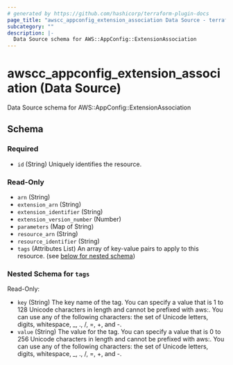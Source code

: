 ```yaml
---
# generated by https://github.com/hashicorp/terraform-plugin-docs
page_title: "awscc_appconfig_extension_association Data Source - terraform-provider-awscc"
subcategory: ""
description: |-
  Data Source schema for AWS::AppConfig::ExtensionAssociation
---
```


# awscc_appconfig_extension_association (Data Source)

Data Source schema for AWS::AppConfig::ExtensionAssociation



<!-- schema generated by tfplugindocs -->
## Schema

### Required

- `id` (String) Uniquely identifies the resource.

### Read-Only

- `arn` (String)
- `extension_arn` (String)
- `extension_identifier` (String)
- `extension_version_number` (Number)
- `parameters` (Map of String)
- `resource_arn` (String)
- `resource_identifier` (String)
- `tags` (Attributes List) An array of key-value pairs to apply to this resource. (see [below for nested schema](#nestedatt--tags))

<a id="nestedatt--tags"></a>
### Nested Schema for `tags`

Read-Only:

- `key` (String) The key name of the tag. You can specify a value that is 1 to 128 Unicode characters in length and cannot be prefixed with aws:. You can use any of the following characters: the set of Unicode letters, digits, whitespace, _, ., /, =, +, and -.
- `value` (String) The value for the tag. You can specify a value that is 0 to 256 Unicode characters in length and cannot be prefixed with aws:. You can use any of the following characters: the set of Unicode letters, digits, whitespace, _, ., /, =, +, and -.
